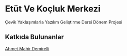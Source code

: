 # Etüt Ve Koçluk Merkezi
Çevik Yaklaşımlarla Yazılım Geliştirme Dersi Dönem Projesi

## Katkıda Bulunanlar
[Ahmet Mahir Demirelli](https://github.com/Ahmet-MahirDEMIRELLI)
